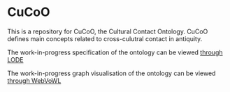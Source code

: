 # CuCoO
This is a repository for CuCoO, the Cultural Contact Ontology.
CuCoO defines main concepts related to cross-culutral contact in antiquity.

The work-in-progress specification of the ontology can be viewed
[through
LODE](http://www.essepuntato.it/lode/https://raw.githubusercontent.com/paulagranados/CuCoO/master/CuCoO.owl)

The work-in-progress graph visualisation of the ontology can be viewed
[through
WebVoWL](https://service.tib.eu/webvowl/#iri=https://raw.githubusercontent.com/paulagranados/CuCoO/master/ttl/cucoo.owl.ttl)


 
